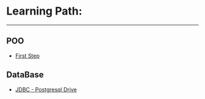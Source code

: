 # Learning Path:

---

## POO

- [First Step](./src/FirstPas.md)

## DataBase

- [JDBC - Postgresql Drive](./src/JDBC.md)